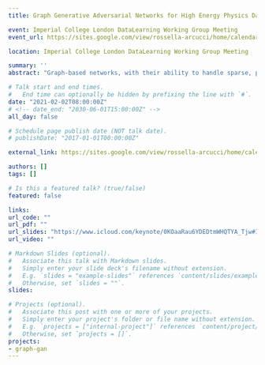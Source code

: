 ```yaml
---
title: Graph Generative Adversarial Networks for High Energy Physics Data Generation

event: Imperial College London DataLearning Working Group Meeting
event_url: https://sites.google.com/view/rossella-arcucci/home/calendar-datalearningg

location: Imperial College London DataLearning Working Group Meeting

summary: ''
abstract: "Graph-based networks, with their ability to handle sparse, permutation invariant data with complex geometries, have recently proven useful in a variety of disciplines. One of these is high energy physics, where they have been successfully applied to important classification and reconstruction tasks, however have yet to be explored much for generation. We discuss some generative models for simulating datasets like those produced at the CERN Large Hadron Collider (LHC), and focus on a new message-passing graph based generative adversarial network. This approach is demonstrated by training on and generating sparse representations of MNIST images and jets of particles in proton-proton collisions like those at the LHC."

# Talk start and end times.
#   End time can optionally be hidden by prefixing the line with `#`.
date: "2021-02-02T08:00:00Z"
# <!-- date_end: "2030-06-01T15:00:00Z" -->
all_day: false

# Schedule page publish date (NOT talk date).
# publishDate: "2017-01-01T00:00:00Z"

external_link: https://sites.google.com/view/rossella-arcucci/home/calendar-datalearningg

authors: []
tags: []

# Is this a featured talk? (true/false)
featured: false

links:
url_code: ""
url_pdf: ""
url_slides: "https://www.icloud.com/keynote/0KOaaRau6YDEDtmWHQTYA_Tjw#ICL_Talk_2/2/21"
url_video: ""

# Markdown Slides (optional).
#   Associate this talk with Markdown slides.
#   Simply enter your slide deck's filename without extension.
#   E.g. `slides = "example-slides"` references `content/slides/example-slides.md`.
#   Otherwise, set `slides = ""`.
slides:

# Projects (optional).
#   Associate this post with one or more of your projects.
#   Simply enter your project's folder or file name without extension.
#   E.g. `projects = ["internal-project"]` references `content/project/deep-learning/index.md`.
#   Otherwise, set `projects = []`.
projects:
- graph-gan
---
```

